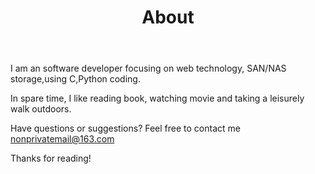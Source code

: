 ﻿---
layout: page
title: About
---

I am an software developer focusing on web technology, SAN/NAS storage,using C,Python coding.

In spare time, I like reading book, watching movie and taking a leisurely walk outdoors.

Have questions or suggestions? Feel free to contact me nonprivatemail@163.com

Thanks for reading!
